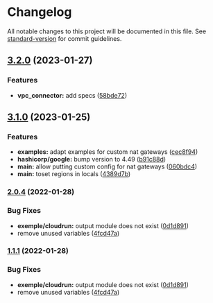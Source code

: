 # Changelog

All notable changes to this project will be documented in this file. See [standard-version](https://github.com/conventional-changelog/standard-version) for commit guidelines.

## [3.2.0](https://github.com/padok-team/terraform-google-network/compare/v3.1.0...v3.2.0) (2023-01-27)


### Features

* **vpc_connector:** add specs ([58bde72](https://github.com/padok-team/terraform-google-network/commit/58bde72def7337829160632291dbd2075f0743d9))

## [3.1.0](https://github.com/padok-team/terraform-google-network/compare/v3.0.0...v3.1.0) (2023-01-25)


### Features

* **examples:** adapt examples for custom nat gateways ([cec8f94](https://github.com/padok-team/terraform-google-network/commit/cec8f942bfa2fb21a5353d842806c2f3a372d27d))
* **hashicorp/google:** bump version to 4.49 ([b91c88d](https://github.com/padok-team/terraform-google-network/commit/b91c88d6a49faadbe404d56603bfe5510f63ef29))
* **main:** allow putting custom config for nat gateways ([060bdc4](https://github.com/padok-team/terraform-google-network/commit/060bdc4f589143a9b66891c79f3db31e9d688713))
* **main:** toset regions in locals ([4389d7b](https://github.com/padok-team/terraform-google-network/commit/4389d7b1c3d497b5d39ca0d98e5bba1d67343b98))

### [2.0.4](https://github.com/padok-team/terraform-google-network/compare/v2.0.3...v2.0.4) (2022-01-28)


### Bug Fixes

* **exemple/cloudrun:** output module does not exist ([0d1d891](https://github.com/padok-team/terraform-google-network/commit/0d1d8914fdb75af67f942d25b59742dcd02f3bbb))
* remove unused variables ([4fcd47a](https://github.com/padok-team/terraform-google-network/commit/4fcd47a187143974d8f2f4ee4401bf07ce3eae86))

### [1.1.1](https://github.com/padok-team/terraform-google-network/compare/v2.0.3...v1.1.1) (2022-01-28)


### Bug Fixes

* **exemple/cloudrun:** output module does not exist ([0d1d891](https://github.com/padok-team/terraform-google-network/commit/0d1d8914fdb75af67f942d25b59742dcd02f3bbb))
* remove unused variables ([4fcd47a](https://github.com/padok-team/terraform-google-network/commit/4fcd47a187143974d8f2f4ee4401bf07ce3eae86))
